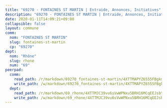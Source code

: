 ```yaml
---
title: "69270 - FONTAINES ST MARTIN | Entraide, Annonces, Initiatives"
description: "69270 - FONTAINES ST MARTIN | Entraide, Annonces, Initiatives"
date: 2020-01-11T14:09:21+09:00
collapsible: false
layout: commune
comm:
  nom: "FONTAINES ST MARTIN"
  slug: fontaines-st-martin
  cp: "69270"
dept:
  nom: "Rhône"
  slug: rhone
  num: "69"
peerpad:
  comm:
    read_path: /r/markdown/69270_fontaines-st-martin/4XTTMAPYZ6555FBgkm8hCTCUBgMJUYZ2344jZeDzSJMTReh3L
    write_path: /w/markdown/69270_fontaines-st-martin/4XTTMAPYZ6555FBgkm8hCTCUBgMJUYZ2344jZeDzSJMTReh3L-K3TgU1h7mQhpQxvRk3Hh7mrwmXvYP73zw1H16k5Nh2iQP24t1id55tiLT7XW8JR6mhFezAco4aw7RidcxNtjNJszYQm7NTvShGnpsJNFaqfc2dJZzk7byFNuxhMigN6y9gswMZKU
  dept:
    read_path: /r/markdown/69_rhone/4XTTMJC39vu6sVwWPNxu5BRH16MCqEEJsbYu4RNyAxnNmNtVW
    write_path: /w/markdown/69_rhone/4XTTMJC39vu6sVwWPNxu5BRH16MCqEEJsbYu4RNyAxnNmNtVW-K3TgUzVUEXrXvc8NoaD9JfiBpc5MBFP7KZFqLEsm11xqJDEwSVMy7UACp2eYMzek3K6y2WLoyzq5xdKMZeizKNpfHbUBgJcoYSqfidBaPx8RcTCPmdCXhdgeLZLEYHVco5fHD6Pz
---
```


